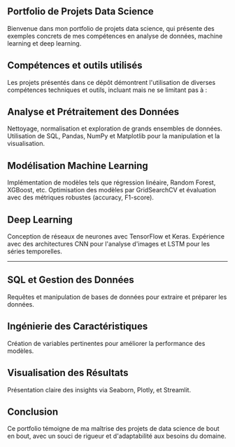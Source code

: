 Portfolio de Projets Data Science
-----

Bienvenue dans mon portfolio de projets data science, qui présente des exemples concrets de mes compétences en analyse de données, machine learning et deep learning. 

Compétences et outils utilisés
-----
Les projets présentés dans ce dépôt démontrent l'utilisation de diverses compétences techniques et outils, incluant mais ne se limitant pas à :


Analyse et Prétraitement des Données
-----

Nettoyage, normalisation et exploration de grands ensembles de données.
Utilisation de SQL, Pandas, NumPy et Matplotlib pour la manipulation et la visualisation.

Modélisation Machine Learning
-----

Implémentation de modèles tels que régression linéaire, Random Forest, XGBoost, etc.
Optimisation des modèles par GridSearchCV et évaluation avec des métriques robustes (accuracy, F1-score).

Deep Learning
-----
Conception de réseaux de neurones avec TensorFlow et Keras.
Expérience avec des architectures CNN pour l'analyse d'images et LSTM pour les séries temporelles.

-----
SQL et Gestion des Données
-----

Requêtes et manipulation de bases de données pour extraire et préparer les données.


Ingénierie des Caractéristiques
------
Création de variables pertinentes pour améliorer la performance des modèles.



Visualisation des Résultats
-----


Présentation claire des insights via Seaborn, Plotly, et Streamlit.

Conclusion
-----

Ce portfolio témoigne de ma maîtrise des projets de data science de bout en bout, avec un souci de rigueur et d'adaptabilité aux besoins du domaine.
